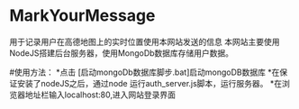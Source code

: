 # MarkYourMessage
用于记录用户在高德地图上的实时位置使用本网站发送的信息
本网站主要使用NodeJS搭建后台服务器，使用MongoDb数据库存储用户数据。

#使用方法：
*点击 [启动mongoDb数据库脚步.bat]启动mongoDB数据库
*在保证安装了nodeJS之后，通过node 运行auth_server.js脚本，运行服务器。
*在浏览器地址栏输入localhost:80,进入网站登录界面
